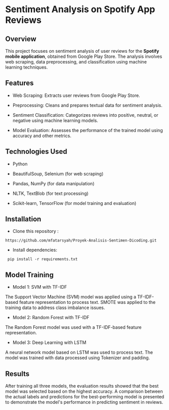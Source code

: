 # Sentiment Analysis on Spotify App Reviews

## Overview

This project focuses on sentiment analysis of user reviews for the **Spotify mobile application**, obtained from Google Play Store. The analysis involves web scraping, data preprocessing, and classification using machine learning techniques.

## Features
* Web Scraping: Extracts user reviews from Google Play Store.

* Preprocessing: Cleans and prepares textual data for sentiment analysis.

* Sentiment Classification: Categorizes reviews into positive, neutral, or negative using machine learning models.

* Model Evaluation: Assesses the performance of the trained model using accuracy and other metrics.

## Technologies Used
* Python

* BeautifulSoup, Selenium (for web scraping)

* Pandas, NumPy (for data manipulation)

* NLTK, TextBlob (for text processing)

* Scikit-learn, TensorFlow (for model training and evaluation)

## Installation
* Clone this repository :

 ``` https://github.com/mfatarsyah/Proyek-Analisis-Sentimen-Dicoding.git ```
* Install dependencies:

 ``` pip install -r requirements.txt```

## Model Training

* Model 1: SVM with TF-IDF

The Support Vector Machine (SVM) model was applied using a TF-IDF-based feature representation to process text.
SMOTE was applied to the training data to address class imbalance issues.

* Model 2: Random Forest with TF-IDF
  
The Random Forest model was used with a TF-IDF-based feature representation.

* Model 3: Deep Learning with LSTM
  
A neural network model based on LSTM was used to process text.
The model was trained with data processed using Tokenizer and padding.

## Results

After training all three models, the evaluation results showed that the best model was selected based on the highest accuracy. A comparison between the actual labels and predictions for the best-performing model is presented to demonstrate the model's performance in predicting sentiment in reviews.

